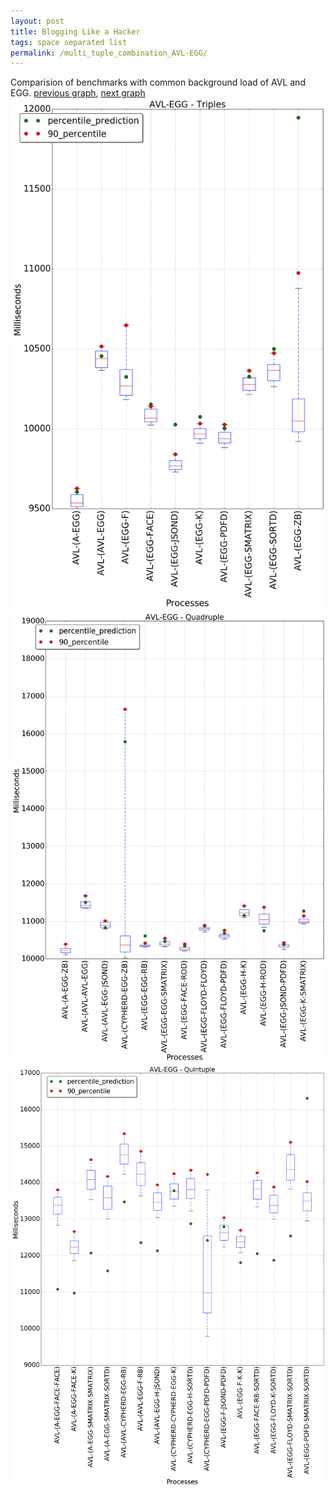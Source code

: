 ```yaml
---
layout: post
title: Blogging Like a Hacker
tags: space separated list
permalink: /multi_tuple_combination_AVL-EGG/
---
```


Comparision of benchmarks with common background load of AVL and EGG.
[previous graph](../multi_tuple_combination_AVL-CYPHERD/), [next graph](../multi_tuple_combination_AVL-FACE/)
<img src="./images/triple/AVL/AVL-EGG_box.png" alt="graph figure"><img src="./images/quadruple/AVL/AVL-EGG_box.png" alt="graph figure"><img src="./images/quintuple/AVL/AVL-EGG_box.png" alt="graph figure">